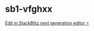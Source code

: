 # sb1-vfghxx

[Edit in StackBlitz next generation editor ⚡️](https://stackblitz.com/~/github.com/maheedharfast/sb1-vfghxx)